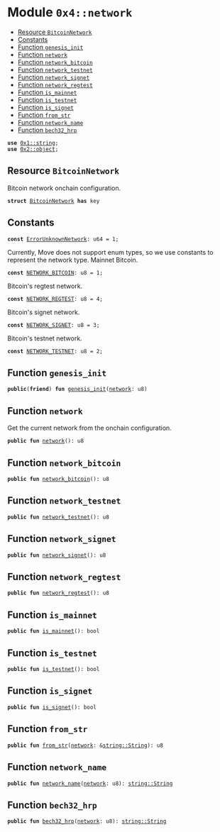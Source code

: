 
<a name="0x4_network"></a>

# Module `0x4::network`



-  [Resource `BitcoinNetwork`](#0x4_network_BitcoinNetwork)
-  [Constants](#@Constants_0)
-  [Function `genesis_init`](#0x4_network_genesis_init)
-  [Function `network`](#0x4_network_network)
-  [Function `network_bitcoin`](#0x4_network_network_bitcoin)
-  [Function `network_testnet`](#0x4_network_network_testnet)
-  [Function `network_signet`](#0x4_network_network_signet)
-  [Function `network_regtest`](#0x4_network_network_regtest)
-  [Function `is_mainnet`](#0x4_network_is_mainnet)
-  [Function `is_testnet`](#0x4_network_is_testnet)
-  [Function `is_signet`](#0x4_network_is_signet)
-  [Function `from_str`](#0x4_network_from_str)
-  [Function `network_name`](#0x4_network_network_name)
-  [Function `bech32_hrp`](#0x4_network_bech32_hrp)


<pre><code><b>use</b> <a href="">0x1::string</a>;
<b>use</b> <a href="">0x2::object</a>;
</code></pre>



<a name="0x4_network_BitcoinNetwork"></a>

## Resource `BitcoinNetwork`

Bitcoin network onchain configuration.


<pre><code><b>struct</b> <a href="network.md#0x4_network_BitcoinNetwork">BitcoinNetwork</a> <b>has</b> key
</code></pre>



<a name="@Constants_0"></a>

## Constants


<a name="0x4_network_ErrorUnknownNetwork"></a>



<pre><code><b>const</b> <a href="network.md#0x4_network_ErrorUnknownNetwork">ErrorUnknownNetwork</a>: u64 = 1;
</code></pre>



<a name="0x4_network_NETWORK_BITCOIN"></a>

Currently, Move does not support enum types, so we use constants to represent the network type.
Mainnet Bitcoin.


<pre><code><b>const</b> <a href="network.md#0x4_network_NETWORK_BITCOIN">NETWORK_BITCOIN</a>: u8 = 1;
</code></pre>



<a name="0x4_network_NETWORK_REGTEST"></a>

Bitcoin's regtest network.


<pre><code><b>const</b> <a href="network.md#0x4_network_NETWORK_REGTEST">NETWORK_REGTEST</a>: u8 = 4;
</code></pre>



<a name="0x4_network_NETWORK_SIGNET"></a>

Bitcoin's signet network.


<pre><code><b>const</b> <a href="network.md#0x4_network_NETWORK_SIGNET">NETWORK_SIGNET</a>: u8 = 3;
</code></pre>



<a name="0x4_network_NETWORK_TESTNET"></a>

Bitcoin's testnet network.


<pre><code><b>const</b> <a href="network.md#0x4_network_NETWORK_TESTNET">NETWORK_TESTNET</a>: u8 = 2;
</code></pre>



<a name="0x4_network_genesis_init"></a>

## Function `genesis_init`



<pre><code><b>public</b>(<b>friend</b>) <b>fun</b> <a href="network.md#0x4_network_genesis_init">genesis_init</a>(<a href="network.md#0x4_network">network</a>: u8)
</code></pre>



<a name="0x4_network_network"></a>

## Function `network`

Get the current network from the onchain configuration.


<pre><code><b>public</b> <b>fun</b> <a href="network.md#0x4_network">network</a>(): u8
</code></pre>



<a name="0x4_network_network_bitcoin"></a>

## Function `network_bitcoin`



<pre><code><b>public</b> <b>fun</b> <a href="network.md#0x4_network_network_bitcoin">network_bitcoin</a>(): u8
</code></pre>



<a name="0x4_network_network_testnet"></a>

## Function `network_testnet`



<pre><code><b>public</b> <b>fun</b> <a href="network.md#0x4_network_network_testnet">network_testnet</a>(): u8
</code></pre>



<a name="0x4_network_network_signet"></a>

## Function `network_signet`



<pre><code><b>public</b> <b>fun</b> <a href="network.md#0x4_network_network_signet">network_signet</a>(): u8
</code></pre>



<a name="0x4_network_network_regtest"></a>

## Function `network_regtest`



<pre><code><b>public</b> <b>fun</b> <a href="network.md#0x4_network_network_regtest">network_regtest</a>(): u8
</code></pre>



<a name="0x4_network_is_mainnet"></a>

## Function `is_mainnet`



<pre><code><b>public</b> <b>fun</b> <a href="network.md#0x4_network_is_mainnet">is_mainnet</a>(): bool
</code></pre>



<a name="0x4_network_is_testnet"></a>

## Function `is_testnet`



<pre><code><b>public</b> <b>fun</b> <a href="network.md#0x4_network_is_testnet">is_testnet</a>(): bool
</code></pre>



<a name="0x4_network_is_signet"></a>

## Function `is_signet`



<pre><code><b>public</b> <b>fun</b> <a href="network.md#0x4_network_is_signet">is_signet</a>(): bool
</code></pre>



<a name="0x4_network_from_str"></a>

## Function `from_str`



<pre><code><b>public</b> <b>fun</b> <a href="network.md#0x4_network_from_str">from_str</a>(<a href="network.md#0x4_network">network</a>: &<a href="_String">string::String</a>): u8
</code></pre>



<a name="0x4_network_network_name"></a>

## Function `network_name`



<pre><code><b>public</b> <b>fun</b> <a href="network.md#0x4_network_network_name">network_name</a>(<a href="network.md#0x4_network">network</a>: u8): <a href="_String">string::String</a>
</code></pre>



<a name="0x4_network_bech32_hrp"></a>

## Function `bech32_hrp`



<pre><code><b>public</b> <b>fun</b> <a href="network.md#0x4_network_bech32_hrp">bech32_hrp</a>(<a href="network.md#0x4_network">network</a>: u8): <a href="_String">string::String</a>
</code></pre>
